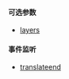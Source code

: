 #### 可选参数

- <a href="openlayers/interaction/translate/options/layers.html" target="_blank">layers</a>

#### 事件监听

- <a href="openlayers/interaction/translate/methods/translateend.html" target="_blank">translateend</a>